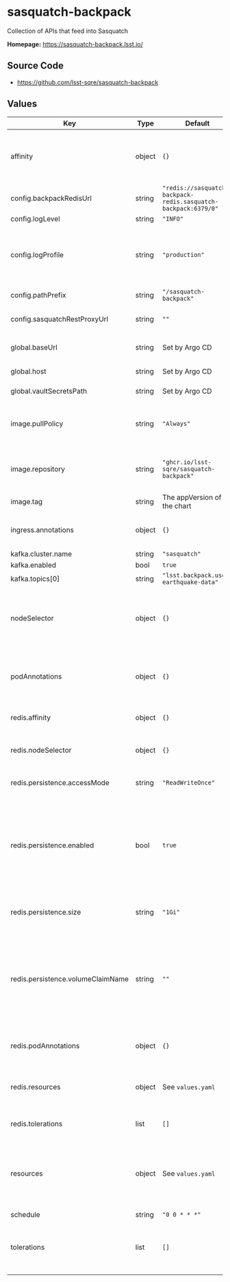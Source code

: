 # sasquatch-backpack

Collection of APIs that feed into Sasquatch

**Homepage:** <https://sasquatch-backpack.lsst.io/>

## Source Code

* <https://github.com/lsst-sqre/sasquatch-backpack>

## Values

| Key | Type | Default | Description |
|-----|------|---------|-------------|
| affinity | object | `{}` | Affinity rules for the sasquatch-backpack deployment pod |
| config.backpackRedisUrl | string | `"redis://sasquatch-backpack-redis.sasquatch-backpack:6379/0"` | Backpack Redis URL |
| config.logLevel | string | `"INFO"` | Logging level |
| config.logProfile | string | `"production"` | Logging profile (`production` for JSON, `development` for human-friendly) |
| config.pathPrefix | string | `"/sasquatch-backpack"` | URL path prefix |
| config.sasquatchRestProxyUrl | string | `""` | Sasquatch REST Proxy URL |
| global.baseUrl | string | Set by Argo CD | Base URL for the environment |
| global.host | string | Set by Argo CD | Host name for ingress |
| global.vaultSecretsPath | string | Set by Argo CD | Base path for Vault secrets |
| image.pullPolicy | string | `"Always"` | Pull policy for the sasquatch-backpack image |
| image.repository | string | `"ghcr.io/lsst-sqre/sasquatch-backpack"` | Image to use in the sasquatch-backpack deployment |
| image.tag | string | The appVersion of the chart | Tag of image to use |
| ingress.annotations | object | `{}` | Additional annotations for the ingress rule |
| kafka.cluster.name | string | `"sasquatch"` |  |
| kafka.enabled | bool | `true` |  |
| kafka.topics[0] | string | `"lsst.backpack.usgs-earthquake-data"` |  |
| nodeSelector | object | `{}` | Node selection rules for the sasquatch-backpack deployment pod |
| podAnnotations | object | `{}` | Annotations for the sasquatch-backpack deployment pod |
| redis.affinity | object | `{}` | Affinity rules for the Redis pod |
| redis.nodeSelector | object | `{}` | Node selection rules for the Redis pod |
| redis.persistence.accessMode | string | `"ReadWriteOnce"` | Access mode of storage to request |
| redis.persistence.enabled | bool | `true` | Whether to persist Redis storage.  Setting this to false will use `emptyDir` which is not recommend in a production environment. |
| redis.persistence.size | string | `"1Gi"` | Amount of persistent storage to request |
| redis.persistence.volumeClaimName | string | `""` | Use an existing PVC, not dynamic provisioning. If this is set, the size, storageClass, and accessMode settings are ignored. |
| redis.podAnnotations | object | `{}` | Pod annotations for the Redis pod |
| redis.resources | object | See `values.yaml` | Resource limits and requests for the Redis pod |
| redis.tolerations | list | `[]` | Tolerations for the Redis pod |
| resources | object | See `values.yaml` | Resource limits and requests for the sasquatch-backpack deployment pod |
| schedule | string | `"0 0 * * *"` |  |
| tolerations | list | `[]` | Tolerations for the sasquatch-backpack deployment pod |
